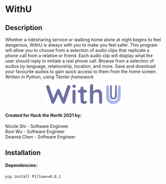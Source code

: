 # WithU

## Description

Whether a ridesharing service or walking home alone at night begins to feel dangerous, WithU is always with you to make you feel safer. This program will allow you to choose from a selection of audio clips that replicate a phone call from a relative or friend. Each audio clip will display what the user should reply to imitate a real phone call. Browse from a selection of audios by language, relationship, location, and more. Save and download your favourite audios to gain quick access to them from the home screen.  
*Written in Python, using Tkinter framework*  

<p align="center"><img width=50% src="https://github.com/nico-shi/WithU/blob/main/withu_logo_trans.png"></p>  

#### Created for Hack the North 2021 by:

Nicole Shi - Software Engineer  
Roni Wu - Software Engineer  
Deanna Chen - Software Engineer  

## Installation

#### Dependencies:

```
pip install Pillow>=8.0.1
```